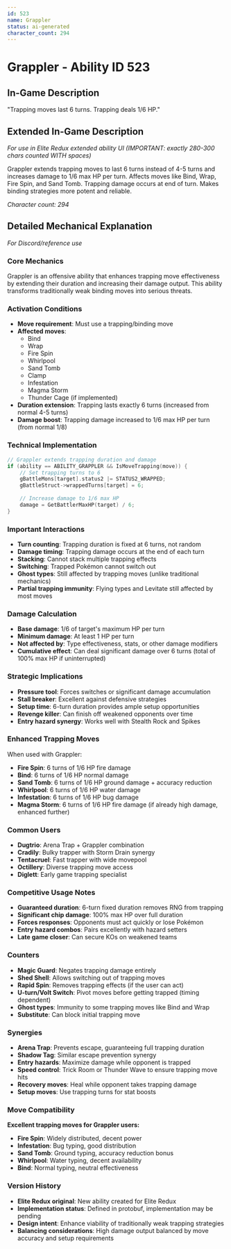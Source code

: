 ```yaml
---
id: 523
name: Grappler
status: ai-generated
character_count: 294
---
```


# Grappler - Ability ID 523

## In-Game Description
"Trapping moves last 6 turns. Trapping deals 1/6 HP."

## Extended In-Game Description
*For use in Elite Redux extended ability UI (IMPORTANT: exactly 280-300 chars counted WITH spaces)*

Grappler extends trapping moves to last 6 turns instead of 4-5 turns and increases damage to 1/6 max HP per turn. Affects moves like Bind, Wrap, Fire Spin, and Sand Tomb. Trapping damage occurs at end of turn. Makes binding strategies more potent and reliable.

*Character count: 294*

## Detailed Mechanical Explanation
*For Discord/reference use*

### Core Mechanics
Grappler is an offensive ability that enhances trapping move effectiveness by extending their duration and increasing their damage output. This ability transforms traditionally weak binding moves into serious threats.

### Activation Conditions  
- **Move requirement**: Must use a trapping/binding move
- **Affected moves**: 
  - Bind
  - Wrap
  - Fire Spin
  - Whirlpool
  - Sand Tomb
  - Clamp
  - Infestation
  - Magma Storm
  - Thunder Cage (if implemented)
- **Duration extension**: Trapping lasts exactly 6 turns (increased from normal 4-5 turns)
- **Damage boost**: Trapping damage increased to 1/6 max HP per turn (from normal 1/8)

### Technical Implementation
```c
// Grappler extends trapping duration and damage
if (ability == ABILITY_GRAPPLER && IsMoveTrapping(move)) {
    // Set trapping turns to 6
    gBattleMons[target].status2 |= STATUS2_WRAPPED;
    gBattleStruct->wrappedTurns[target] = 6;
    
    // Increase damage to 1/6 max HP
    damage = GetBattlerMaxHP(target) / 6;
}
```

### Important Interactions
- **Turn counting**: Trapping duration is fixed at 6 turns, not random
- **Damage timing**: Trapping damage occurs at the end of each turn
- **Stacking**: Cannot stack multiple trapping effects
- **Switching**: Trapped Pokémon cannot switch out
- **Ghost types**: Still affected by trapping moves (unlike traditional mechanics)
- **Partial trapping immunity**: Flying types and Levitate still affected by most moves

### Damage Calculation
- **Base damage**: 1/6 of target's maximum HP per turn
- **Minimum damage**: At least 1 HP per turn
- **Not affected by**: Type effectiveness, stats, or other damage modifiers
- **Cumulative effect**: Can deal significant damage over 6 turns (total of 100% max HP if uninterrupted)

### Strategic Implications
- **Pressure tool**: Forces switches or significant damage accumulation
- **Stall breaker**: Excellent against defensive strategies
- **Setup time**: 6-turn duration provides ample setup opportunities
- **Revenge killer**: Can finish off weakened opponents over time
- **Entry hazard synergy**: Works well with Stealth Rock and Spikes

### Enhanced Trapping Moves
When used with Grappler:
- **Fire Spin**: 6 turns of 1/6 HP fire damage
- **Bind**: 6 turns of 1/6 HP normal damage  
- **Sand Tomb**: 6 turns of 1/6 HP ground damage + accuracy reduction
- **Whirlpool**: 6 turns of 1/6 HP water damage
- **Infestation**: 6 turns of 1/6 HP bug damage
- **Magma Storm**: 6 turns of 1/6 HP fire damage (if already high damage, enhanced further)

### Common Users
- **Dugtrio**: Arena Trap + Grappler combination
- **Cradily**: Bulky trapper with Storm Drain synergy
- **Tentacruel**: Fast trapper with wide movepool
- **Octillery**: Diverse trapping move access
- **Diglett**: Early game trapping specialist

### Competitive Usage Notes
- **Guaranteed duration**: 6-turn fixed duration removes RNG from trapping
- **Significant chip damage**: 100% max HP over full duration
- **Forces responses**: Opponents must act quickly or lose Pokémon
- **Entry hazard combos**: Pairs excellently with hazard setters
- **Late game closer**: Can secure KOs on weakened teams

### Counters
- **Magic Guard**: Negates trapping damage entirely
- **Shed Shell**: Allows switching out of trapping moves
- **Rapid Spin**: Removes trapping effects (if the user can act)
- **U-turn/Volt Switch**: Pivot moves before getting trapped (timing dependent)
- **Ghost types**: Immunity to some trapping moves like Bind and Wrap
- **Substitute**: Can block initial trapping move

### Synergies
- **Arena Trap**: Prevents escape, guaranteeing full trapping duration
- **Shadow Tag**: Similar escape prevention synergy
- **Entry hazards**: Maximize damage while opponent is trapped
- **Speed control**: Trick Room or Thunder Wave to ensure trapping move hits
- **Recovery moves**: Heal while opponent takes trapping damage
- **Setup moves**: Use trapping turns for stat boosts

### Move Compatibility
**Excellent trapping moves for Grappler users:**
- **Fire Spin**: Widely distributed, decent power
- **Infestation**: Bug typing, good distribution
- **Sand Tomb**: Ground typing, accuracy reduction bonus
- **Whirlpool**: Water typing, decent availability
- **Bind**: Normal typing, neutral effectiveness

### Version History
- **Elite Redux original**: New ability created for Elite Redux
- **Implementation status**: Defined in protobuf, implementation may be pending
- **Design intent**: Enhance viability of traditionally weak trapping strategies
- **Balancing considerations**: High damage output balanced by move accuracy and setup requirements